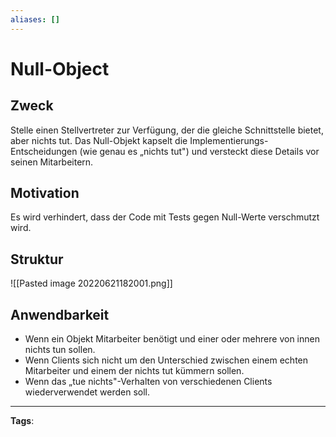 ```yaml
---
aliases: []
---
```


# Null-Object

## Zweck

Stelle einen Stellvertreter zur Verfügung, der die gleiche Schnittstelle bietet, aber nichts tut. Das Null-Objekt kapselt die Implementierungs-Entscheidungen (wie genau es „nichts tut") und versteckt diese Details vor seinen Mitarbeitern.

## Motivation

Es wird verhindert, dass der Code mit Tests gegen Null-Werte verschmutzt wird.

## Struktur

![[Pasted image 20220621182001.png]]

## Anwendbarkeit

- Wenn ein Objekt Mitarbeiter benötigt und einer oder mehrere von innen nichts tun sollen.
- Wenn Clients sich nicht um den Unterschied zwischen einem echten Mitarbeiter und einem der nichts tut kümmern sollen.
- Wenn das „tue nichts"-Verhalten von verschiedenen Clients wiederverwendet werden soll.

---

**Tags**:
